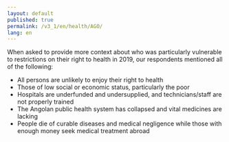 ```yaml
---
layout: default
published: true
permalink: /v3_1/en/health/AGO/
lang: en
---
```


When asked to provide more context about who was particularly vulnerable to restrictions on their right to health in 2019, our respondents mentioned all of the following:

-	All persons are unlikely to enjoy their right to health
-	Those of low social or economic status, particularly the poor
-	Hospitals are underfunded and undersupplied, and technicians/staff are not properly trained
-	The Angolan public health system has collapsed and vital medicines are lacking
-	People die of curable diseases and medical negligence while those with enough money seek medical treatment abroad

